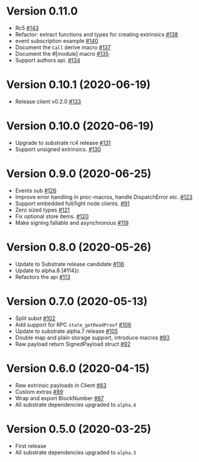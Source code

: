 # Version 0.11.0

* Rc5 [#143](https://github.com/paritytech/substrate-subxt/pull/143)
* Refactor: extract functions and types for creating extrinsics [#138](https://github.com/paritytech/substrate-subxt/pull/138)
* event subscription example [#140](https://github.com/paritytech/substrate-subxt/pull/140)
* Document the `Call` derive macro [#137](https://github.com/paritytech/substrate-subxt/pull/137)
* Document the #[module] macro [#135](https://github.com/paritytech/substrate-subxt/pull/135)
* Support authors api. [#134](https://github.com/paritytech/substrate-subxt/pull/134)

# Version 0.10.1 (2020-06-19)

* Release client v0.2.0 [#133](https://github.com/paritytech/substrate-subxt/pull/133)

# Version 0.10.0 (2020-06-19)

* Upgrade to substrate rc4 release [#131](https://github.com/paritytech/substrate-subxt/pull/131)
* Support unsigned extrinsics. [#130](https://github.com/paritytech/substrate-subxt/pull/130)

# Version 0.9.0 (2020-06-25)

* Events sub [#126](https://github.com/paritytech/substrate-subxt/pull/126)
* Improve error handling in proc-macros, handle DispatchError etc. [#123](https://github.com/paritytech/substrate-subxt/pull/123)
* Support embedded full/light node clients. [#91](https://github.com/paritytech/substrate-subxt/pull/91)
* Zero sized types [#121](https://github.com/paritytech/substrate-subxt/pull/121)
* Fix optional store items. [#120](https://github.com/paritytech/substrate-subxt/pull/120)
* Make signing fallable and asynchronous [#119](https://github.com/paritytech/substrate-subxt/pull/119)

# Version 0.8.0 (2020-05-26)

* Update to Substrate release candidate [#116](https://github.com/paritytech/substrate-subxt/pull/116)
* Update to alpha.8 [#114]c
* Refactors the api [#113](https://github.com/paritytech/substrate-subxt/pull/113)

# Version 0.7.0 (2020-05-13)

* Split subxt [#102](https://github.com/paritytech/substrate-subxt/pull/102)
* Add support for RPC `state_getReadProof` [#106](https://github.com/paritytech/substrate-subxt/pull/106)
* Update to substrate alpha.7 release [#105](https://github.com/paritytech/substrate-subxt/pull/105)
* Double map and plain storage support, introduce macros [#93](https://github.com/paritytech/substrate-subxt/pull/93)
* Raw payload return SignedPayload struct [#92](https://github.com/paritytech/substrate-subxt/pull/92)

# Version 0.6.0 (2020-04-15)

* Raw extrinsic payloads in Client [#83](https://github.com/paritytech/substrate-subxt/pull/83)
* Custom extras [#89](https://github.com/paritytech/substrate-subxt/pull/89)
* Wrap and export BlockNumber [#87](https://github.com/paritytech/substrate-subxt/pull/87)
* All substrate dependencies upgraded to `alpha.6`

# Version 0.5.0 (2020-03-25)

* First release
* All substrate dependencies upgraded to `alpha.5`

